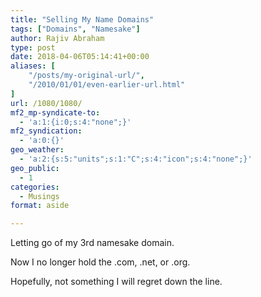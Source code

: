 ```yaml
---
title: "Selling My Name Domains"
tags: ["Domains", "Namesake"]
author: Rajiv Abraham
type: post
date: 2018-04-06T05:14:41+00:00
aliases: [
    "/posts/my-original-url/",
    "/2010/01/01/even-earlier-url.html"
]
url: /1080/1080/
mf2_mp-syndicate-to:
  - 'a:1:{i:0;s:4:"none";}'
mf2_syndication:
  - 'a:0:{}'
geo_weather:
  - 'a:2:{s:5:"units";s:1:"C";s:4:"icon";s:4:"none";}'
geo_public:
  - 1
categories:
  - Musings
format: aside

---
```

<p style="text-align: justify;">
  Letting go of my 3rd namesake domain.
</p>

<p style="text-align: justify;">
  Now I no longer hold the .com, .net, or .org.
</p>

<p style="text-align: justify;">
  Hopefully, not something I will regret down the line.
</p>